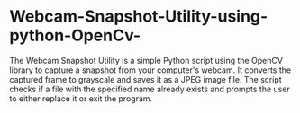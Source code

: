 # Webcam-Snapshot-Utility-using-python-OpenCv-
The Webcam Snapshot Utility is a simple Python script using the OpenCV library to capture a snapshot from your computer's webcam. It converts the captured frame to grayscale and saves it as a JPEG image file. The script checks if a file with the specified name already exists and prompts the user to either replace it or exit the program.
